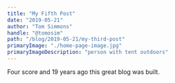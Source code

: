 ```yaml
---
title: "My Fifth Post"
date: "2019-05-21"
author: "Tom Simmons"
handle: "@tomosim"
path: "/blog/2019-05-21/my-third-post"
primaryImage: "./home-page-image.jpg"
primaryImageDescription: "person with tent outdoors"
---
```


Four score and 19 years ago this great blog was built.
